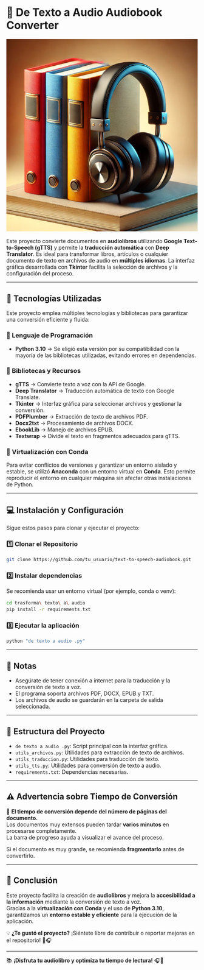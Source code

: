 # 📖 De Texto a Audio Audiobook Converter

![Audiolibros](https://github.com/jorgesislema/Utilidades-con-uso-de-IA/blob/main/imagenes/audiolibros.jpg)


Este proyecto convierte documentos en **audiolibros** utilizando **Google Text-to-Speech (gTTS)** y permite la **traducción automática** con **Deep Translator**. Es ideal para transformar libros, artículos o cualquier documento de texto en archivos de audio en **múltiples idiomas**. La interfaz gráfica desarrollada con **Tkinter** facilita la selección de archivos y la configuración del proceso.

---

## 🚀 Tecnologías Utilizadas

Este proyecto emplea múltiples tecnologías y bibliotecas para garantizar una conversión eficiente y fluida:

### 🔹 Lenguaje de Programación

- **Python 3.10** → Se eligió esta versión por su compatibilidad con la mayoría de las bibliotecas utilizadas, evitando errores en dependencias.

### 🔹 Bibliotecas y Recursos

- **gTTS** → Convierte texto a voz con la API de Google.
- **Deep Translator** → Traducción automática de texto con Google Translate.
- **Tkinter** → Interfaz gráfica para seleccionar archivos y gestionar la conversión.
- **PDFPlumber** → Extracción de texto de archivos PDF.
- **Docx2txt** → Procesamiento de archivos DOCX.
- **EbookLib** → Manejo de archivos EPUB.
- **Textwrap** → Divide el texto en fragmentos adecuados para gTTS.

### 🔹 Virtualización con Conda

Para evitar conflictos de versiones y garantizar un entorno aislado y estable, se utilizó **Anaconda** con un entorno virtual en **Conda**. Esto permite reproducir el entorno en cualquier máquina sin afectar otras instalaciones de Python.

---

## 💻 Instalación y Configuración

Sigue estos pasos para clonar y ejecutar el proyecto:

### 1️⃣ Clonar el Repositorio

```bash
git clone https://github.com/tu_usuario/text-to-speech-audiobook.git
```

### 2️⃣ Instalar dependencias

Se recomienda usar un entorno virtual (por ejemplo, conda o venv):

```bash
cd trasforma\ texto\ a\ audio
pip install -r requirements.txt
```

### 3️⃣ Ejecutar la aplicación

```bash
python "de texto a audio .py"
```

---

## 📝 Notas
- Asegúrate de tener conexión a internet para la traducción y la conversión de texto a voz.
- El programa soporta archivos PDF, DOCX, EPUB y TXT.
- Los archivos de audio se guardarán en la carpeta de salida seleccionada.

---

## 📂 Estructura del Proyecto

- `de texto a audio .py`: Script principal con la interfaz gráfica.
- `utils_archivos.py`: Utilidades para extracción de texto de archivos.
- `utils_traduccion.py`: Utilidades para traducción de texto.
- `utils_tts.py`: Utilidades para conversión de texto a audio.
- `requirements.txt`: Dependencias necesarias.

---

## ⚠️ Advertencia sobre Tiempo de Conversión

📌 **El tiempo de conversión depende del número de páginas del documento.**  
Los documentos muy extensos pueden tardar **varios minutos** en procesarse completamente.  
La barra de progreso ayuda a visualizar el avance del proceso.  

Si el documento es muy grande, se recomienda **fragmentarlo** antes de convertirlo.

---

## 🎯 Conclusión

Este proyecto facilita la creación de **audiolibros** y mejora la **accesibilidad a la información** mediante la conversión de texto a voz.  
Gracias a la **virtualización con Conda** y el uso de **Python 3.10**, garantizamos un **entorno estable y eficiente** para la ejecución de la aplicación.

💡 **¿Te gustó el proyecto?** ¡Siéntete libre de contribuir o reportar mejoras en el repositorio! 🚀🎧

---

📚 **¡Disfruta tu audiolibro y optimiza tu tiempo de lectura!** 🎧📖

